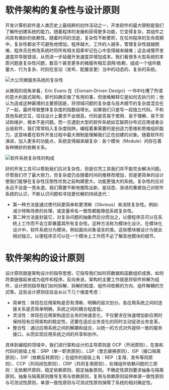 # 软件架构的复杂性与设计原则

开发计算机软件是人类历史上最纯粹的创作活动之一，开发软件的最大限制是我们了解所创建系统的能力。随着程序的发展和获得更多功能，它变得复杂，其组件之间具有微妙的依赖性。随着时间的流逝，复杂性不断累积，在任何程序的生命周期中，复杂性都会不可避免地增加。程序越大，工作的人越多，管理复杂性就越困难，程序员在修改系统时将所有相关因素牢记在心中变得越来越难；这会减慢开发速度并导致错误，从而进一步延缓开发速度并增加成本。我们看很多大型系统的本质问题是复杂性问题，数百个甚至更多的微服务相互调用/依赖，组成一个组件数量大、行为复杂、时刻在变动（发布、配置变更）当中的动态的、复杂的系统。

![大公司微服务系统的复杂性](https://s1.ax1x.com/2020/10/01/0MCljI.png)

从微观的视角来看，Eric Evans 在《Domain‐Driven Design》一书中吐槽了所谓的意大利面式架构，即代码确实做了有用的事，但很难解释它是如何去执行的；他认为造成这种窘境的主要原因是，将领域问题的复杂度与技术细节的复杂度混合在了一起，最终导致整体复杂度的指数级增长。如果我们只是写一段独立代码，不和其他系统交互，往往设计上要求不会很高，代码是否易于使用、易于理解、易于测试和维护，根本不是问题。而一旦遇到大型的软件系统如互联网分布式应用或者企业级软件，我们常常陷入复杂度陷阱。编程着重需要的是创造力思维和思维组织能力，这意味着在软件开发过程中最大限制是理解我们正在创建的对象。随着软件的演进，加入更多的功能点，系统变得越来越复杂：各个模块（Module）间存在着各种微妙的依赖关系。

![软件系统复杂性的构成](https://i.postimg.cc/pTXBx6Tg/image.png)

好的开发工具可以帮助我们应对复杂性，但是仅凭工具我们并不能完全解决问题。尽管我们尽了最大努力，但复杂度仍会随着时间的推移而增加，但是更简单的设计使我们能够在复杂性压倒性优势之前构建更大，功能更强大的系统。复杂性的应对永远不会是一劳永逸，我们需要不断地推陈出新，是动态、渐进的重塑自己对软件系统的认识，不断认识问题和寻找更优解的持续迭代：

- 第一种方法是通过使代码更简单和更清晰（Obvious）来消除复杂性。例如: 减少特殊场景的处理，或变量命名一致性都能降低系统复杂性。
- 第二种方法是封装它，对复杂问题的抽象然后分而治之，以便程序员可以在系统上工作而不会立即暴露其所有复杂性。这种方法称为模块化设计。在模块化设计中，软件系统分为模块，例如面向对象语言的类。这些模块被设计为彼此相对独立，以便程序员可以在一个模块上工作而不必了解其他模块的细节。

# 软件架构的设计原则

设计原则就是架构设计的指导思想，它指导我们如何将数据和函数组织成类，如何将类链接起来成为组件和程序。反向来说，架构的主要工作就是将软件拆解为组件，设计原则指导我们如何拆解、拆解的粒度、组件间依赖的方向、组件解耦的方式等。这些设计原则往往会从以下几个维度考虑：

- 简单性：体现在应用架构是否有清晰、明确的层次划分，各应用系统之间的连接关系是否简单明确，系统之间的耦合程度低。
- 灵活性：体现在应用架构适应业务的快速变化，不仅要求在快速增加新应用时保持现有应用架构的稳定性，还要在适应业务变化的同时主动促进业务变革。
- 整合性：通过应用系统之间的解耦和组合，以统一的方式对外提供一致的服务接口，从而实现应用系统之间的共享和协作。

具体到编程的领域中，我们进行架构设计的主导原则是 OCP（开闭原则），在类和代码的层级上有：SRP（单一职责原则）、LSP（里氏替换原则）、ISP（接口隔离原则）、DIP（依赖反转原则）；在组件的层级上有：REP（复用、发布等同原则）、CCP（共同闭包原则）、CRP（共同复用原则），处理组件依赖问题的三原则：无依赖环原则、稳定依赖原则、稳定抽象原则。不确定性原则要求抽象与隔离原则，抽象与隔离原则推导复用与依赖原则，复用与依赖原则延伸单源一致性原则与可测试性原则，单源一致性原则与可测试性原则保障了系统的相对确定性。
